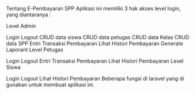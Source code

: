 Tentang E-Pembayaran SPP
Aplikasi ini memiliki 3 hak akses level login, yang diantaranya :

Level Admin

Login
Logout
CRUD data siswa
CRUD data petugas
CRUD data Kelas
CRUD data SPP
Entri Transaksi Pembayaran
Lihat Histori Pembayaran
Generate Laporant
Level Petugas

Login
Logout
Entri Transaksi Pembayaran
Lihat Histori Pembayaran
Level Siswa

Login
Logout
Lihat Histori Pembayaran
Beberapa fungsi di laravel yang di gunakan untuk membuat aplikasi ini.
